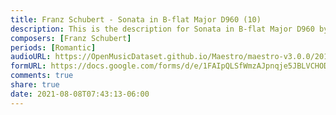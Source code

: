 ```yaml
---
title: Franz Schubert - Sonata in B-flat Major D960 (10)
description: This is the description for Sonata in B-flat Major D960 by Franz Schubert
composers: [Franz Schubert]
periods: [Romantic]
audioURL: https://OpenMusicDataset.github.io/Maestro/maestro-v3.0.0/2018/MIDI-Unprocessed_Schubert4-6_MID--AUDIO_10_R2_2018_wav.midi
formURL: https://docs.google.com/forms/d/e/1FAIpQLSfWmzAJpnqje5JBLVCHOD-XDl7Vzgakvk5CIN6LhVB3HaSwOg/viewform
comments: true
share: true
date: 2021-08-08T07:43:13-06:00
---
```

